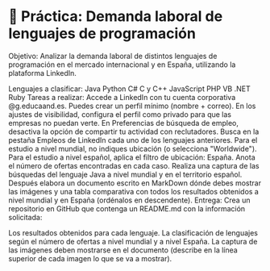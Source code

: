 # 📝 Práctica: Demanda laboral de lenguajes de programación
Objetivo: Analizar la demanda laboral de distintos lenguajes de programación en el mercado internacional y en España, utilizando la plataforma LinkedIn.

Lenguajes a clasificar:
Java
Python
C#
C y C++
JavaScript
PHP
VB .NET
Ruby
Tareas a realizar:
Accede a LinkedIn con tu cuenta corporativa @g.educaand.es.
Puedes crear un perfil mínimo (nombre + correo).
En los ajustes de visibilidad, configura el perfil como privado para que las empresas no puedan verte.
En Preferencias de búsqueda de empleo, desactiva la opción de compartir tu actividad con reclutadores.
Busca en la pestaña Empleos de LinkedIn cada uno de los lenguajes anteriores.
Para el estudio a nivel mundial, no indiques ubicación (o selecciona "Worldwide").
Para el estudio a nivel español, aplica el filtro de ubicación: España.
Anota el número de ofertas encontradas en cada caso.
Realiza una captura de las búsquedas del lenguaje Java a nivel mundial y en el territorio español. Después elabora un documento escrito en MarkDown dónde debes mostrar las imágenes y una tabla comparativa con todos los resultados obtenidos a nivel mundial y en España (ordénalos en descendente).
Entrega:
Crea un repositorio en GitHub que contenga un README.md con la información solicitada:

Los resultados obtenidos para cada lenguaje.
La clasificación de lenguajes según el número de ofertas a nivel mundial y a nivel España.
La captura de las imágenes deben mostrarse en el documento (describe en la línea superior de cada imagen lo que se va a mostrar).
